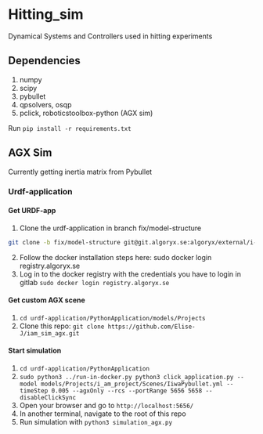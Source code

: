 # Hitting_sim
Dynamical Systems and Controllers used in hitting experiments

## Dependencies
1. numpy
2. scipy
3. pybullet
4. qpsolvers, osqp
5. pclick, roboticstoolbox-python (AGX sim)

Run `pip install -r requirements.txt`

## AGX Sim
Currently getting inertia matrix from Pybullet

### Urdf-application
#### Get URDF-app
1. Clone the urdf-application in branch fix/model-structure  
```bash
git clone -b fix/model-structure git@git.algoryx.se:algoryx/external/i-am/urdf-application.git
```
2. Follow the docker installation steps here: sudo docker login registry.algoryx.se
3. Log in to the docker registry with the credentials you have to login in gitlab `sudo docker login registry.algoryx.se`

#### Get custom AGX scene
1. `cd urdf-application/PythonApplication/models/Projects`
2. Clone this repo: `git clone https://github.com/Elise-J/iam_sim_agx.git`

#### Start simulation
1. `cd urdf-application/PythonApplication`
2. `sudo python3 ../run-in-docker.py python3 click_application.py --model models/Projects/i_am_project/Scenes/IiwaPybullet.yml --timeStep 0.005 --agxOnly --rcs --portRange 5656 5658 --disableClickSync`
3. Open your browser and go to  `http://localhost:5656/`
4. In another terminal, navigate to the root of this repo
5. Run simulation with `python3 simulation_agx.py`
